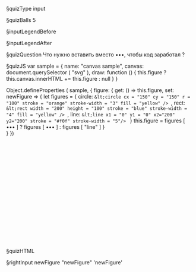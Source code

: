 §quizType
input

§quizBalls
5

§inputLegendBefore


§inputLegendAfter


§quizQuestion
Что нужно вставить вместо •••, чтобы код заработал ?

§quizJS
var sample = {
    name: "canvas sample",
    canvas: document.querySelector ( "svg" ),
    draw: function () {
        this.figure ? this.canvas.innerHTML += this.figure : null
    }
}

Object.defineProperties ( sample, {
    figure: {
        get: () => this.figure,
        set: newFigure => {
            let figures = {
                circle: `&lt;circle cx = "150"
                       cy = "150"
                       r = "100"
                       stroke = "orange"
                       stroke-width = "3"
                       fill = "yellow" />
                `,
                rect: `&lt;rect width = "200"
                       height = "100"
                       stroke = "blue"
                       stroke-width = "4"
                       fill = "yellow" />
                `,
                line: `&lt;line x1 = "0" y1 = "0"
                       x2="200" y2="200"
                       stroke = "#f0f"
                       stroke-width = "5"/>
                `
            }
            this.figure = figures [ ••• ] ?
                          figures [ ••• ] :
                          figures [ "line" ]
        }      
    }
})

§quizHTML
<svg width="300" height="300"></svg>

§rightInput
newFigure
"newFigure"
'newFigure'
